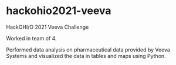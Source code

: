 # hackohio2021-veeva
HackOHI/O 2021 Veeva Challenge

Worked in team of 4.

Performed data analysis on pharmaceutical data provided by Veeva Systems and visualized the data in tables and maps using Python.
